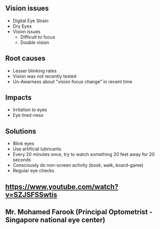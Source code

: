 ## Vision issues

* Digital Eye Strain
* Dry Eyes
* Vision issues
  * Difficult to focus
  * Double vision


## Root causes

* Lesser blinking rates
* Vision was not recently tested
* Un-Awarness about "vision focus change" in recent time

## Impacts

* Irritation to eyes
* Eye tired-ness

## Solutions

* Blink eyes
* Use artificial lubricants
* Every 20 minutes once, try to watch something 20 feet away for 20 seconds
* Consciously do non-screen activity (book, walk, board-game)
* Regular eye checks



## https://www.youtube.com/watch?v=SZJSFSSwtis
## Mr. Mohamed Farook (Principal Optometrist - Singapore national eye center)